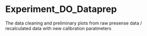 # Experiment_DO_Dataprep
The data cleaning and preliminary plots from raw presense data / recalculated data with new calibration paratmeters

